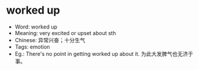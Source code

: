 # worked up

- Word: worked up
- Meaning: very excited or upset about sth
- Chinese: 异常兴奋；十分生气
- Tags: emotion
- Eg.: There's no point in getting worked up about it. 为此大发脾气也无济于事。
